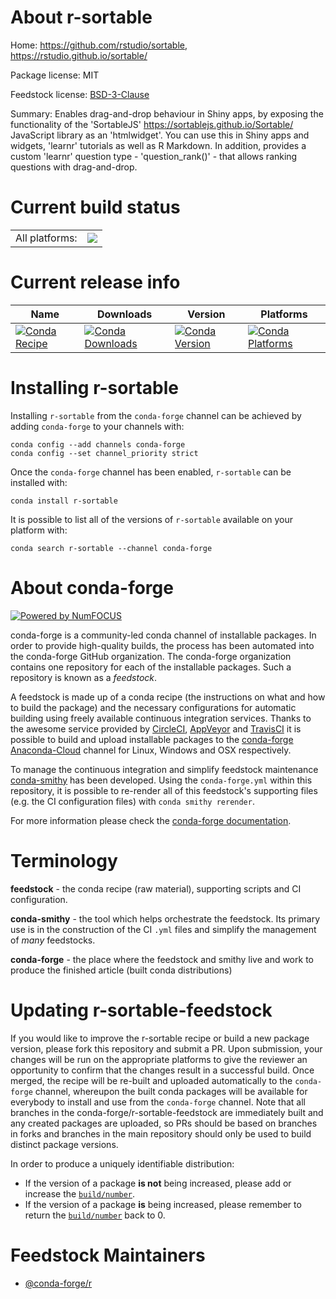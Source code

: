 About r-sortable
================

Home: https://github.com/rstudio/sortable, https://rstudio.github.io/sortable/

Package license: MIT

Feedstock license: [BSD-3-Clause](https://github.com/conda-forge/r-sortable-feedstock/blob/master/LICENSE.txt)

Summary: Enables drag-and-drop behaviour in Shiny apps, by exposing the functionality of the 'SortableJS' <https://sortablejs.github.io/Sortable/> JavaScript library as an 'htmlwidget'. You can use this in Shiny apps and widgets, 'learnr' tutorials as well as R Markdown. In addition, provides a custom 'learnr' question type - 'question_rank()' - that allows ranking questions with drag-and-drop.

Current build status
====================


<table><tr><td>All platforms:</td>
    <td>
      <a href="https://dev.azure.com/conda-forge/feedstock-builds/_build/latest?definitionId=14361&branchName=master">
        <img src="https://dev.azure.com/conda-forge/feedstock-builds/_apis/build/status/r-sortable-feedstock?branchName=master">
      </a>
    </td>
  </tr>
</table>

Current release info
====================

| Name | Downloads | Version | Platforms |
| --- | --- | --- | --- |
| [![Conda Recipe](https://img.shields.io/badge/recipe-r--sortable-green.svg)](https://anaconda.org/conda-forge/r-sortable) | [![Conda Downloads](https://img.shields.io/conda/dn/conda-forge/r-sortable.svg)](https://anaconda.org/conda-forge/r-sortable) | [![Conda Version](https://img.shields.io/conda/vn/conda-forge/r-sortable.svg)](https://anaconda.org/conda-forge/r-sortable) | [![Conda Platforms](https://img.shields.io/conda/pn/conda-forge/r-sortable.svg)](https://anaconda.org/conda-forge/r-sortable) |

Installing r-sortable
=====================

Installing `r-sortable` from the `conda-forge` channel can be achieved by adding `conda-forge` to your channels with:

```
conda config --add channels conda-forge
conda config --set channel_priority strict
```

Once the `conda-forge` channel has been enabled, `r-sortable` can be installed with:

```
conda install r-sortable
```

It is possible to list all of the versions of `r-sortable` available on your platform with:

```
conda search r-sortable --channel conda-forge
```


About conda-forge
=================

[![Powered by NumFOCUS](https://img.shields.io/badge/powered%20by-NumFOCUS-orange.svg?style=flat&colorA=E1523D&colorB=007D8A)](http://numfocus.org)

conda-forge is a community-led conda channel of installable packages.
In order to provide high-quality builds, the process has been automated into the
conda-forge GitHub organization. The conda-forge organization contains one repository
for each of the installable packages. Such a repository is known as a *feedstock*.

A feedstock is made up of a conda recipe (the instructions on what and how to build
the package) and the necessary configurations for automatic building using freely
available continuous integration services. Thanks to the awesome service provided by
[CircleCI](https://circleci.com/), [AppVeyor](https://www.appveyor.com/)
and [TravisCI](https://travis-ci.com/) it is possible to build and upload installable
packages to the [conda-forge](https://anaconda.org/conda-forge)
[Anaconda-Cloud](https://anaconda.org/) channel for Linux, Windows and OSX respectively.

To manage the continuous integration and simplify feedstock maintenance
[conda-smithy](https://github.com/conda-forge/conda-smithy) has been developed.
Using the ``conda-forge.yml`` within this repository, it is possible to re-render all of
this feedstock's supporting files (e.g. the CI configuration files) with ``conda smithy rerender``.

For more information please check the [conda-forge documentation](https://conda-forge.org/docs/).

Terminology
===========

**feedstock** - the conda recipe (raw material), supporting scripts and CI configuration.

**conda-smithy** - the tool which helps orchestrate the feedstock.
                   Its primary use is in the construction of the CI ``.yml`` files
                   and simplify the management of *many* feedstocks.

**conda-forge** - the place where the feedstock and smithy live and work to
                  produce the finished article (built conda distributions)


Updating r-sortable-feedstock
=============================

If you would like to improve the r-sortable recipe or build a new
package version, please fork this repository and submit a PR. Upon submission,
your changes will be run on the appropriate platforms to give the reviewer an
opportunity to confirm that the changes result in a successful build. Once
merged, the recipe will be re-built and uploaded automatically to the
`conda-forge` channel, whereupon the built conda packages will be available for
everybody to install and use from the `conda-forge` channel.
Note that all branches in the conda-forge/r-sortable-feedstock are
immediately built and any created packages are uploaded, so PRs should be based
on branches in forks and branches in the main repository should only be used to
build distinct package versions.

In order to produce a uniquely identifiable distribution:
 * If the version of a package **is not** being increased, please add or increase
   the [``build/number``](https://docs.conda.io/projects/conda-build/en/latest/resources/define-metadata.html#build-number-and-string).
 * If the version of a package **is** being increased, please remember to return
   the [``build/number``](https://docs.conda.io/projects/conda-build/en/latest/resources/define-metadata.html#build-number-and-string)
   back to 0.

Feedstock Maintainers
=====================

* [@conda-forge/r](https://github.com/conda-forge/r/)

